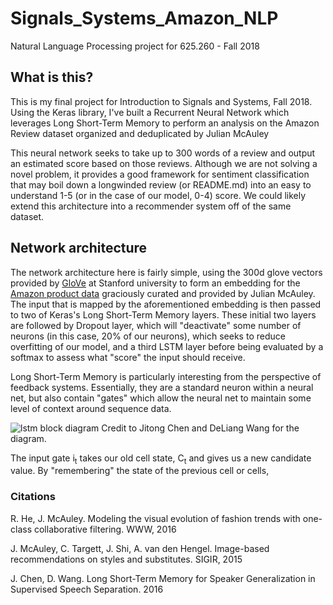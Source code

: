 # Signals_Systems_Amazon_NLP
Natural Language Processing project for 625.260 - Fall 2018

## What is this?
This is my final project for Introduction to Signals and Systems, Fall 2018. Using the Keras library, I've built a Recurrent Neural Network which leverages Long Short-Term Memory to perform an analysis on the Amazon Review dataset organized and deduplicated by Julian McAuley

This neural network seeks to take up to 300 words of a review and output an estimated score based on those reviews. Although we are not solving a novel problem, it provides a good framework for sentiment classification that may boil down a longwinded review (or README.md) into an easy to understand 1-5 (or in the case of our model, 0-4) score. We could likely extend this architecture into a recommender system off of the same dataset.

## Network architecture
The network architecture here is fairly simple, using the 300d glove vectors provided by [GloVe](https://nlp.stanford.edu/projects/glove/) at Stanford university to form an embedding for the [Amazon product data](http://jmcauley.ucsd.edu/data/amazon/) graciously curated and provided by Julian McAuley. The input that is mapped by the aforementioned embedding is then passed to two of Keras's Long Short-Term Memory layers. These initial two layers are followed by Dropout layer, which will "deactivate" some number of neurons (in this case, 20% of our neurons), which seeks to reduce overfitting of our model, and a third LSTM layer before being evaluated by a softmax to assess what "score" the input should receive. 

Long Short-Term Memory is particularly interesting from the perspective of feedback systems. Essentially, they are a standard neuron within a neural net, but also contain "gates" which allow the neural net to maintain some level of context around sequence data. 

![lstm block diagram](https://imgur.com/a/NmBr5Uh)
<super>Credit to Jitong Chen and DeLiang Wang for the diagram.</super>

The input gate i<sub>t</sub> takes our old cell state, C<sub>t</sub> and gives us a new candidate value. By "remembering" the state of the previous cell or cells, 

### Citations
R. He, J. McAuley. Modeling the visual evolution of fashion trends with one-class collaborative filtering. WWW, 2016

J. McAuley, C. Targett, J. Shi, A. van den Hengel. Image-based recommendations on styles and substitutes. SIGIR, 2015

J. Chen, D. Wang. Long Short-Term Memory for Speaker Generalization in Supervised Speech Separation. 2016